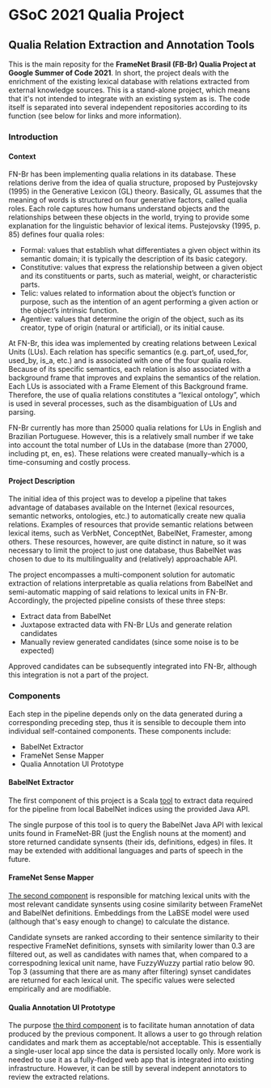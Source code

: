 # GSoC 2021 Qualia Project
## Qualia Relation Extraction and Annotation Tools

This is the main reposity for the **FrameNet Brasil (FB-Br) Qualia Project at Google Summer of Code 2021**. In short, the project deals with the enrichment of the existing lexical database with relations extracted from external knowledge sources. This is a stand-alone project, which means that it's not intended to integrate with an existing system as is. The code itself is separated into several independent repositories according to its function (see below for links and more information). 

### Introduction

#### Context
FN-Br has been implementing qualia relations in its database. These relations derive from the idea of qualia structure, proposed by Pustejovsky (1995) in the Generative Lexicon (GL) theory. Basically, GL assumes that the meaning of words is structured on four generative factors, called qualia roles. Each role captures how humans understand objects and the relationships between these objects in the world, trying to provide some explanation for the linguistic behavior of lexical items. Pustejovsky (1995, p. 85) defines four qualia roles:


- Formal: values that establish what differentiates a given object within its semantic domain; it is typically the description of its basic category.
- Constitutive: values that express the relationship between a given object and its constituents or parts, such as material, weight, or characteristic parts.
- Telic: values related to information about the object’s function or purpose, such as the intention of an agent performing a given action or the object’s intrinsic function.
- Agentive: values that determine the origin of the object, such as its creator, type of origin (natural or artificial), or its initial cause.


At FN-Br, this idea was implemented by creating relations between Lexical Units (LUs). Each relation has specific semantics (e.g. part_of, used_for, used_by, is_a, etc.) and is associated with one of the four qualia roles. Because of its specific semantics, each relation is also associated with a background frame that improves and explains the semantics of the relation. Each LUs is associated with a Frame Element of this Background frame. Therefore, the use of qualia relations constitutes a “lexical ontology”, which is used in several processes, such as the disambiguation of LUs and parsing.


FN-Br currently has more than 25000 qualia relations for LUs in English and Brazilian Portuguese. However, this is a relatively small number if we take into account the total number of LUs in the database (more than 27000, including pt, en, es). These relations were created manually–which is a time-consuming and costly process.


#### Project Description
The initial idea of this project was to develop a pipeline that takes advantage of databases available on the Internet (lexical resources, semantic networks, ontologies, etc.) to automatically create new qualia relations. Examples of resources that provide semantic relations between lexical items, such as VerbNet, ConceptNet, BabelNet, Framester, among others. These resources, however, are quite distinct in nature, so it was necessary to limit the project to just one database, thus BabelNet was chosen to due to its multilinguality and (relatively) approachable API.

The project encompasses a multi-component solution for automatic extraction of relations interpretable as qualia relations from BabelNet and semi-automatic mapping of said relations to lexical units in FN-Br. Accordingly, the projected pipeline consists of these three steps:

- Extract data from BabelNet
- Juxtapose extracted data with FN-Br LUs and generate relation candidates
- Manually review generated candidates (since some noise is to be expected)

Approved candidates can be subsequently integrated into FN-Br, although this integration is not a part of the project.


### Components
Each step in the pipeline depends only on the data generated during a corresponding preceding step, thus it is sensible to decouple them into individual self-contained components. These components include:
- BabelNet Extractor
- FrameNet Sense Mapper
- Qualia Annotation UI Prototype

#### BabelNet Extractor
The first component of this project is a Scala [tool](https://github.com/slowwavesleep/BabelNetExtractor) to extract data required for the pipeline
from local BabelNet indices using the provided Java API.

The single purpose of this tool is to query the BabelNet Java API with lexical units found in FrameNet-BR (just the English nouns at the moment) and store returned candidate synsents (their ids, definitions, edges) in files. It may be extended with additional languages and parts of speech in the future.

#### FrameNet Sense Mapper
[The second component](https://github.com/slowwavesleep/FnSenseMapper) is responsible for matching lexical units with the most relevant candidate synsents using cosine similarity between FrameNet and BabelNet definitions. Embeddings from the LaBSE model were used (although that's easy enough to change) to calculate the distance.

Candidate synsets are ranked according to their sentence similarity to their respective FrameNet definitions, synsets with similarity lower than 0.3 are filtered out, as well as candidates with names that, when compared to a correspodning lexical unit name, have FuzzyWuzzy partial ratio below 90. Top 3 (assuming that there are as many after filtering) synset candidates are returned for each lexical unit. The specific values were selected empirically and are modifiable.

#### Qualia Annotation UI Prototype
The purpose [the third component](https://github.com/slowwavesleep/QualiaAnnotationUI) is to facilitate human annotation of data produced by the previous component. It allows a user to go through relation candidates and mark them as acceptable/not acceptable. This is essentially a single-user local app since the data is persisted locally only. More work is needed to use it as a fully-fledged web app that is integrated into existing infrastructure. However, it can be still by several indepent annotators to review the extracted relations.
